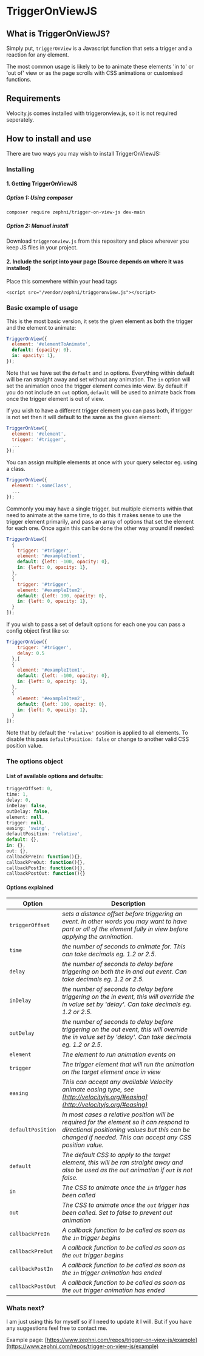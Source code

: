 # TriggerOnViewJS

## What is TriggerOnViewJS?
Simply put, `triggerOnView` is a Javascript function that sets a trigger and a reaction for any element.

The most common usage is likely to be to animate these elements 'in to' or 'out of' view or as the page scrolls with CSS animations or customised functions.

## Requirements
Velocity.js comes installed with triggeronview.js, so it is not required seperately.

## How to install and use

There are two ways you may wish to install TriggerOnViewJS:

### Installing

#### 1. Getting TriggerOnViewJS
##### Option 1: Using composer
`composer require zephni/trigger-on-view-js dev-main`

##### Option 2: Manual install
Download `triggeronview.js` from this repository and place wherever you keep JS files in your project.


#### 2. Include the script into your page (Source depends on where it was installed)
Place this somewhere within your head tags

`<script src="/vendor/zephni/triggeronview.js"></script>`

### Basic example of usage

This is the most basic version, it sets the given element as both the trigger and the element to animate:

```javascript
TriggerOnView({
  element: '#elementToAnimate',
  default: {opacity: 0},
  in: opacity: 1},
});
```

Note that we have set the `default` and `in` options. Everything within default will be ran straight away and set without any animation. The `in` option will set the animation once the trigger element comes into view. By default if you do not include an `out` option, `default` will be used to animate back from once the trigger element is out of view.

If you wish to have a different trigger element you can pass both, if trigger is not set then it will default to the same as the given element:

```javascript
TriggerOnView({
  element: '#element',
  trigger: '#trigger',
  ...
});
```

You can assign multiple elements at once with your query selector eg. using a class.

```javascript
TriggerOnView({
  element: '.someClass',
  ...
});
```
Commonly you may have a single trigger, but multiple elements within that need to animate at the same time, to do this it makes sense to use the trigger element primarily, and pass an array of options that set the element for each one. Once again this can be done the other way around if needed:

```javascript
TriggerOnView([
  {
    trigger: '#trigger',
    element: '#exampleItem1',
    default: {left: -100, opacity: 0},
    in: {left: 0, opacity: 1},
  },
  {
    trigger: '#trigger',
    element: '#exampleItem2',
    default: {left: 100, opacity: 0},
    in: {left: 0, opacity: 1},
  }
]);
```

If you wish to pass a set of default options for each one you can pass a config object first like so:

```javascript
TriggerOnView({
    trigger: '#trigger',
    delay: 0.5
  },[
  {
    element: '#exampleItem1',
    default: {left: -100, opacity: 0},
    in: {left: 0, opacity: 1},
  },
  {
    element: '#exampleItem2',
    default: {left: 100, opacity: 0},
    in: {left: 0, opacity: 1},
  }
]);
```

Note that by default the `'relative'` position is applied to all elements. To disable this pass `defaultPosition: false` or change to another valid CSS position value.

### The options object

#### List of available options and defaults:

```javascript
triggerOffset: 0,
time: 1,
delay: 0,
inDelay: false,
outDelay: false,
element: null,
trigger: null,
easing: 'swing',
defaultPosition: 'relative',
default: {},
in: {},
out: {},
callbackPreIn: function(){},
callbackPreOut: function(){},
callbackPostIn: function(){},
callbackPostOut: function(){}
```

#### Options explained 

| Option                           | Description    |
| -------------------------------- | -------------- |
| `triggerOffset`                | *sets a distance offset before triggering an event. In other words you may want to have part or all of the element fully in view before applying the annimation.* |
| `time`                         | *the number of seconds to animate for. This can take decimals eg. 1.2 or 2.5.* |
| `delay`                        | *the number of seconds to delay before triggering on both the in and out event. Can take decimals eg. 1.2 or 2.5.* |
| `inDelay`                      | *the number of seconds to delay before triggering on the in event, this will override the in value set by 'delay'. Can take decimals eg. 1.2 or 2.5.* |
| `outDelay`                      | *the number of seconds to delay before triggering on the out event, this will override the in value set by 'delay'. Can take decimals eg. 1.2 or 2.5.* |
| `element`                      | *The element to run animation events on* |
| `trigger`                      | *The trigger element that will run the animation on the target element once in view* |
| `easing`                       | *This can accept any available Velocity animate easing type, see [http://velocityjs.org/#easing](http://velocityjs.org/#easing)* |
| `defaultPosition`              | *In most cases a relative position will be required for the element so it can respond to directional positioning values but this can be changed if needed. This can accept any CSS position value.* |
| `default`                      | *The default CSS to apply to the target element, this will be ran straight away and also be used as the out animation if `out` is not false.* |
| `in`                           | *The CSS to animate once the `in` trigger has been called* |
| `out`                          | *The CSS to animate once the `out` trigger has been called. Set to false to prevent out animation* |
| `callbackPreIn`                | *A callback function to be called as soon as the `in` trigger begins* |
| `callbackPreOut`               | *A callback function to be called as soon as the `out` trigger begins* |
| `callbackPostIn`               | *A callback function to be called as soon as the `in` trigger animation has ended* |
| `callbackPostOut`              | *A callback function to be called as soon as the `out` trigger animation has ended* |

### Whats next?

I am just using this for myself so if I need to update it I will. But if you have any suggestions feel free to contact me.

Example page: [https://www.zephni.com/repos/trigger-on-view-js/example](https://www.zephni.com/repos/trigger-on-view-js/example)